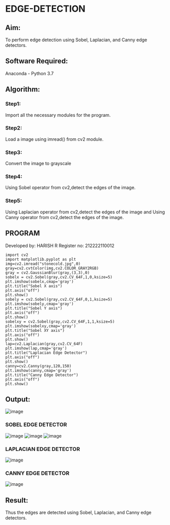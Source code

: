# EDGE-DETECTION
## Aim:
To perform edge detection using Sobel, Laplacian, and Canny edge detectors.

## Software Required:
Anaconda - Python 3.7

## Algorithm:
### Step1:
Import all the necessary modules for the program.

### Step2:
Load a image using imread() from cv2 module.

### Step3:
Convert the image to grayscale

### Step4:
Using Sobel operator from cv2,detect the edges of the image.

### Step5:

Using Laplacian operator from cv2,detect the edges of the image and Using Canny operator from cv2,detect the edges of the image.

## PROGRAM

Developed by: HARISH R
Register no: 212222110012

```
import cv2
import matplotlib.pyplot as plt
img=cv2.imread("stonecold.jpg",0)
gray=cv2.cvtColor(img,cv2.COLOR_GRAY2RGB)
gray = cv2.GaussianBlur(gray,(3,3),0)
sobelx = cv2.Sobel(gray,cv2.CV_64F,1,0,ksize=5)
plt.imshow(sobelx,cmap='gray')
plt.title("Sobel X axis")
plt.axis("off")
plt.show()
sobely = cv2.Sobel(gray,cv2.CV_64F,0,1,ksize=5)
plt.imshow(sobely,cmap='gray')
plt.title("Sobel Y axis")
plt.axis("off")
plt.show()
sobelxy = cv2.Sobel(gray,cv2.CV_64F,1,1,ksize=5)
plt.imshow(sobelxy,cmap='gray')
plt.title("Sobel XY axis")
plt.axis("off")
plt.show()
lap=cv2.Laplacian(gray,cv2.CV_64F)
plt.imshow(lap,cmap='gray')
plt.title("Laplacian Edge Detector")
plt.axis("off")
plt.show()
canny=cv2.Canny(gray,120,150)
plt.imshow(canny,cmap='gray')
plt.title("Canny Edge Detector")
plt.axis("off")
plt.show()
```


## Output:
![image](https://github.com/Harishspice/EDGE-DETECTION/assets/117935868/b2c64a16-cc5f-4fc4-b250-b5cc506e30c6)

### SOBEL EDGE DETECTOR

![image](https://github.com/Harishspice/EDGE-DETECTION/assets/117935868/a72b68c8-9fd5-45ad-8b3e-5a58f750bdf9)
![image](https://github.com/Harishspice/EDGE-DETECTION/assets/117935868/eedae284-d014-41ac-b0f8-aec863880977)
![image](https://github.com/Harishspice/EDGE-DETECTION/assets/117935868/5e692da5-423b-47bc-879d-40cf4b7a6cc9)


### LAPLACIAN EDGE DETECTOR
![image](https://github.com/Harishspice/EDGE-DETECTION/assets/117935868/87374a40-de7c-4fb8-b761-d6a6f3851e6e)



### CANNY EDGE DETECTOR
![image](https://github.com/Harishspice/EDGE-DETECTION/assets/117935868/a1bc94f0-7b50-44b2-9a6e-b6eb9f027d19)


## Result:
Thus the edges are detected using Sobel, Laplacian, and Canny edge detectors.
